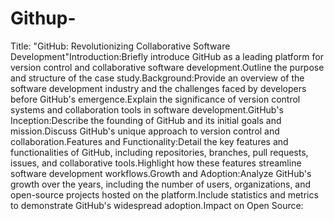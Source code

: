 # Githup-
Title: "GitHub: Revolutionizing Collaborative Software Development"Introduction:Briefly introduce GitHub as a leading platform for version control and collaborative software development.Outline the purpose and structure of the case study.Background:Provide an overview of the software development industry and the challenges faced by developers before GitHub's emergence.Explain the significance of version control systems and collaboration tools in software development.GitHub's Inception:Describe the founding of GitHub and its initial goals and mission.Discuss GitHub's unique approach to version control and collaboration.Features and Functionality:Detail the key features and functionalities of GitHub, including repositories, branches, pull requests, issues, and collaborative tools.Highlight how these features streamline software development workflows.Growth and Adoption:Analyze GitHub's growth over the years, including the number of users, organizations, and open-source projects hosted on the platform.Include statistics and metrics to demonstrate GitHub's widespread adoption.Impact on Open Source:
